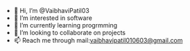 - 👋 Hi, I’m @VaibhaviPatil03
- 👀 I’m interested in software
- 🌱 I’m currently learning progrmming
- 💞️ I’m looking to collaborate on projects
- 📫 Reach me through mail:vaibhavipatil010603@gmail.com

<!---
VaibhaviPatil03/VaibhaviPatil03 is a ✨ special ✨ repository because its `README.md` (this file) appears on your GitHub profile.
You can click the Preview link to take a look at your changes.
--->
